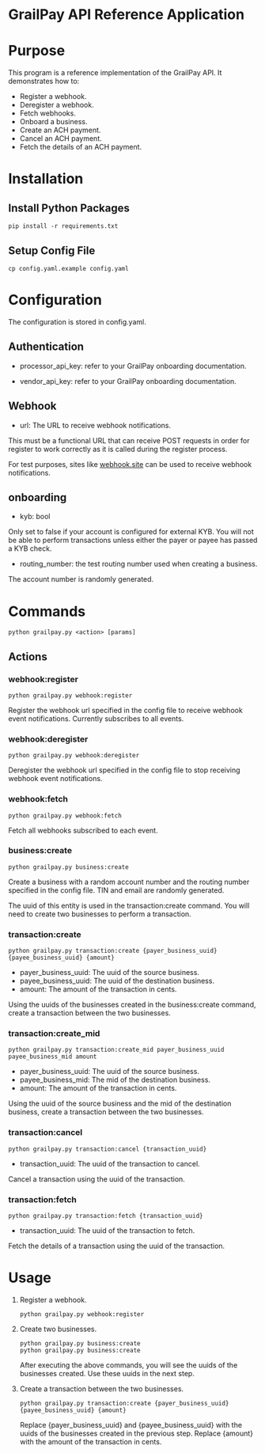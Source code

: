 # GrailPay API Reference Application

# Purpose

This program is a reference implementation of the GrailPay API. It demonstrates how to:

* Register a webhook.
* Deregister a webhook.
* Fetch webhooks.
* Onboard a business.
* Create an ACH payment.
* Cancel an ACH payment.
* Fetch the details of an ACH payment.


# Installation
## Install Python Packages
    pip install -r requirements.txt

## Setup Config File
    cp config.yaml.example config.yaml

# Configuration

The configuration is stored in config.yaml.

## Authentication

* processor_api_key: refer to your GrailPay onboarding documentation.

* vendor_api_key: refer to your GrailPay onboarding documentation.

## Webhook

* url: The URL to receive webhook notifications.


This must be a functional URL that can receive POST requests in order for register to work correctly as it is called during the register process.

For test purposes, sites like [webhook.site](https://webhook.site) can be used to receive webhook notifications.

## onboarding

* kyb: bool

Only set to false if your account is configured for external KYB.
You will not be able to perform transactions unless either the payer or payee has passed a KYB check.

* routing_number: the test routing number used when creating a business. 

The account number is randomly generated.

# Commands

    python grailpay.py <action> [params]
    
## Actions

### webhook:register

    python grailpay.py webhook:register

Register the webhook url specified in the config file to receive webhook event notifications.
Currently subscribes to all events.

### webhook:deregister

    python grailpay.py webhook:deregister

Deregister the webhook url specified in the config file to stop receiving webhook event notifications.

### webhook:fetch
    
    python grailpay.py webhook:fetch

Fetch all webhooks subscribed to each event.

### business:create
    
    python grailpay.py business:create

Create a business with a random account number and the routing number specified in the config file.
TIN and email are randomly generated.

The uuid of this entity is used in the transaction:create command. You will need to create two businesses to perform a transaction.

### transaction:create
    python grailpay.py transaction:create {payer_business_uuid} {payee_business_uuid} {amount}

* payer_business_uuid: The uuid of the source business.
* payee_business_uuid: The uuid of the destination business.
* amount: The amount of the transaction in cents.

Using the uuids of the businesses created in the business:create command, create a transaction between the two businesses.

### transaction:create_mid
    
    python grailpay.py transaction:create_mid payer_business_uuid payee_business_mid amount

* payer_business_uuid: The uuid of the source business.
* payee_business_mid: The mid of the destination business.
* amount: The amount of the transaction in cents.

Using the uuid of the source business and the mid of the destination business, create a transaction between the two businesses.

### transaction:cancel
        
    python grailpay.py transaction:cancel {transaction_uuid}

* transaction_uuid: The uuid of the transaction to cancel.

Cancel a transaction using the uuid of the transaction.

### transaction:fetch
            
    python grailpay.py transaction:fetch {transaction_uuid}

* transaction_uuid: The uuid of the transaction to fetch.

Fetch the details of a transaction using the uuid of the transaction.

# Usage

1. Register a webhook.

    ```
    python grailpay.py webhook:register
    ```
   
2. Create two businesses.

    ```
    python grailpay.py business:create
    python grailpay.py business:create
    ```
   After executing the above commands, you will see the uuids of the businesses created. Use these uuids in the next step.

3. Create a transaction between the two businesses.

    ```
    python grailpay.py transaction:create {payer_business_uuid} {payee_business_uuid} {amount}
    ```
   Replace {payer_business_uuid} and {payee_business_uuid} with the uuids of the businesses created in the previous step. Replace {amount} with the amount of the transaction in cents.
